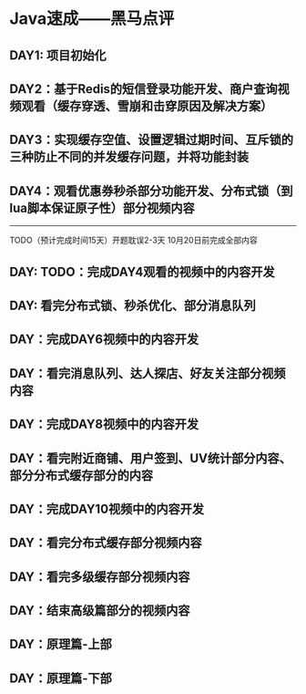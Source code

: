 # Java速成——黑马点评

## DAY1: 项目初始化
## DAY2：基于Redis的短信登录功能开发、商户查询视频观看（缓存穿透、雪崩和击穿原因及解决方案）
## DAY3：实现缓存空值、设置逻辑过期时间、互斥锁的三种防止不同的并发缓存问题，并将功能封装
## DAY4：观看优惠券秒杀部分功能开发、分布式锁（到lua脚本保证原子性）部分视频内容

---
TODO（预计完成时间15天）开题耽误2-3天
10月20日前完成全部内容
## DAY: TODO：完成DAY4观看的视频中的内容开发
## DAY: 看完分布式锁、秒杀优化、部分消息队列
## DAY：完成DAY6视频中的内容开发
## DAY：看完消息队列、达人探店、好友关注部分视频内容
## DAY：完成DAY8视频中的内容开发
## DAY：看完附近商铺、用户签到、UV统计部分内容、部分分布式缓存部分的内容
## DAY：完成DAY10视频中的内容开发
## DAY：看完分布式缓存部分视频内容
## DAY：看完多级缓存部分视频内容
## DAY：结束高级篇部分的视频内容
## DAY：原理篇-上部
## DAY：原理篇-下部


